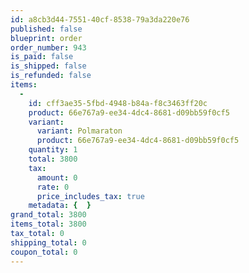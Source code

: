 ```yaml
---
id: a8cb3d44-7551-40cf-8538-79a3da220e76
published: false
blueprint: order
order_number: 943
is_paid: false
is_shipped: false
is_refunded: false
items:
  -
    id: cff3ae35-5fbd-4948-b84a-f8c3463ff20c
    product: 66e767a9-ee34-4dc4-8681-d09bb59f0cf5
    variant:
      variant: Polmaraton
      product: 66e767a9-ee34-4dc4-8681-d09bb59f0cf5
    quantity: 1
    total: 3800
    tax:
      amount: 0
      rate: 0
      price_includes_tax: true
    metadata: {  }
grand_total: 3800
items_total: 3800
tax_total: 0
shipping_total: 0
coupon_total: 0
---
```

